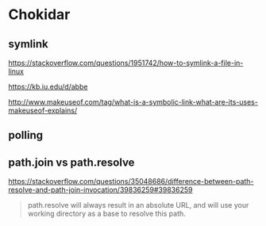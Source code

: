 # Chokidar

## symlink
https://stackoverflow.com/questions/1951742/how-to-symlink-a-file-in-linux

https://kb.iu.edu/d/abbe

http://www.makeuseof.com/tag/what-is-a-symbolic-link-what-are-its-uses-makeuseof-explains/

## polling

## path.join vs path.resolve
https://stackoverflow.com/questions/35048686/difference-between-path-resolve-and-path-join-invocation/39836259#39836259

> path.resolve will always result in an absolute URL, and will use your working directory as a base to resolve this path.





